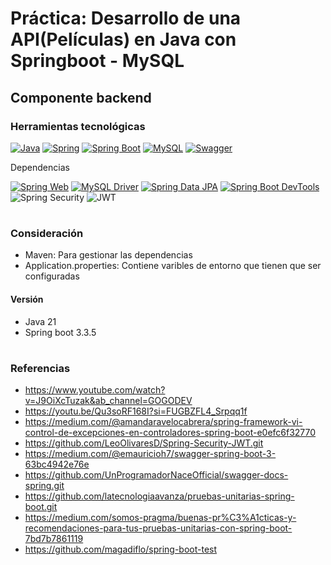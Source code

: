 # Práctica: Desarrollo de una API(Películas) en Java con Springboot - MySQL
## Componente backend
### Herramientas tecnológicas
[![Java](https://img.shields.io/badge/Java-%23ED8B00.svg?style=for-the-badge&logo=java&logoColor=white)](https://www.oracle.com/java/)
[![Spring](https://img.shields.io/badge/Spring-%236DB33F.svg?style=for-the-badge&logo=spring&logoColor=white)](https://spring.io/)
[![Spring Boot](https://img.shields.io/badge/Spring%20Boot-%236DB33F.svg?style=for-the-badge&logo=springboot&logoColor=white)](https://spring.io/projects/spring-boot)
[![MySQL](https://img.shields.io/badge/MySQL-%2300f.svg?style=for-the-badge&logo=mysql&logoColor=white)](https://www.mysql.com/)
[![Swagger](https://img.shields.io/badge/Swagger-%23FFCC00.svg?style=for-the-badge&logo=swagger&logoColor=black)](https://swagger.io/)

Dependencias

[![Spring Web](https://img.shields.io/badge/Spring%20Web-6DB33F?style=for-the-badge&logo=spring&logoColor=white)](https://spring.io/projects/spring-boot)
[![MySQL Driver](https://img.shields.io/badge/MySQL%20Driver-4479A1?style=for-the-badge&logo=mysql&logoColor=white)](https://mvnrepository.com/artifact/mysql/mysql-connector-java)
[![Spring Data JPA](https://img.shields.io/badge/Spring%20Data%20JPA-6DB33F?style=for-the-badge&logo=spring&logoColor=white)](https://spring.io/projects/spring-data-jpa)
[![Spring Boot DevTools](https://img.shields.io/badge/Spring%20Boot%20DevTools-6DB33F?style=for-the-badge&logo=springboot&logoColor=white)](https://docs.spring.io/spring-boot/docs/current/reference/html/using.html#using.devtools)
![Spring Security](https://img.shields.io/badge/Spring%20Security-6DB33F?style=for-the-badge&logo=spring&logoColor=white)
![JWT](https://img.shields.io/badge/JWT-000000?style=for-the-badge&logo=jsonwebtokens&logoColor=white)


#
### Consideración
- Maven: Para gestionar las dependencias
- Application.properties: Contiene varibles de entorno que tienen que ser configuradas

#### Versión
- Java 21
- Spring boot 3.3.5
#
### Referencias
- https://www.youtube.com/watch?v=J9OiXcTuzak&ab_channel=GOGODEV
- https://youtu.be/Qu3soRF168I?si=FUGBZFL4_Srpqq1f
- https://medium.com/@amandaravelocabrera/spring-framework-vi-control-de-excepciones-en-controladores-spring-boot-e0efc6f32770
- https://github.com/LeoOlivaresD/Spring-Security-JWT.git
- https://medium.com/@emauricioh7/swagger-spring-boot-3-63bc4942e76e
- https://github.com/UnProgramadorNaceOfficial/swagger-docs-spring.git
- https://github.com/latecnologiaavanza/pruebas-unitarias-spring-boot.git
- https://medium.com/somos-pragma/buenas-pr%C3%A1cticas-y-recomendaciones-para-tus-pruebas-unitarias-con-spring-boot-7bd7b7861119
- https://github.com/magadiflo/spring-boot-test